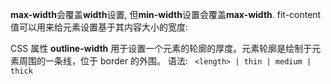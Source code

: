 **max-width**会覆盖**width**设置, 但**min-width**设置会覆盖**max-width**.
fit-content 值可以用来给元素设置基于其内容大小的宽度:

CSS 属性 **outline-width** 用于设置一个元素的轮廓的厚度。元素轮廓是绘制于元素周围的一条线，位于 border 的外围。
语法: ``` <length> | thin | medium | thick```